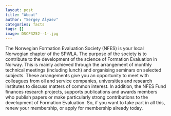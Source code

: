 ```yaml
---
layout: post
title: "About"
author: "Sergey Alyaev"
categories: facts
tags: []
image: DSCF3252--1-.jpg
---
```


The Norwegian Formation Evaluation Society (NFES) is your local Norwegian chapter of the SPWLA. The purpose of the society is to contribute to the development of the science of Formation Evaluation in Norway. This is mainly achieved through the arrangement of monthly technical meetings (including lunch) and organising seminars on selected subjects. These arrangements give you an opportunity to meet with colleagues from oil and service companies, universities and research institutes to discuss matters of common interest. In addition, the NFES Fund finances research projects, supports publications and awards members who publish papers or make particularly strong contributions to the development of Formation Evaluation. So, if you want to take part in all this, renew your membership, or apply for membership already today.
